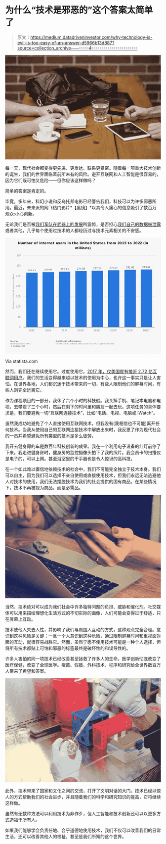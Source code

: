 # 为什么“技术是邪恶的”这个答案太简单了

> 原文：<https://medium.datadriveninvestor.com/why-technology-is-evil-is-too-easy-of-an-answer-d5966b13d887?source=collection_archive---------4----------------------->

![](img/c65748331397849e42010aa06fa9ddb5.png)

每一天，现代社会都变得更先进、更发达、联系更紧密。随着每一项重大技术创新的诞生，我们的世界面临着前所未有的风险。避开互联网和人工智能是很容易的，因为它们既可怕又危险——但你应该这样做吗？

简单的答案是肯定的。

毕竟，多年来，科幻小说和反乌托邦电影已经警告我们，科技可以为许多邪恶所用。最近，未来派的网飞热门影片*【黑镜】*以其令人痛心的信息吸引了数百万观众:小心创新。

无论我们是否被[我们军队在武器上的发展](https://www.businessinsider.com/american-battlefield-weapons-2011-4#the-taser-shockwave-4)所震惊，是否担心[我们自己的数据被泄露](https://www.bbc.com/news/technology-43649018)或者其他，几乎每个使用过技术的人都经历过与技术元素相关的不安感。

![](img/da2920f68b503200a37fc8bde6d8b26f.png)

Via statista.com

然而，我们还在继续使用它。过度使用它。[2017 年，仅美国就有接近 2.72 亿互联网用户](https://www.statista.com/statistics/325645/usa-number-of-internet-users/)。我们的生活变得越来越以技术的使用为中心，也许这一事实只是让人害怕。在世界各地，人们都沉迷于技术带来的一切，有些人限制他们的屏幕时间，有些人则完全远离它。

作为课程项目的一部分，我休了六个小时的科技假。我关掉手机、笔记本电脑和电视，去攀岩了三个小时，然后在剩下的时间里和朋友一起去玩。这项任务的具体要求是，我们要避免一切“互联网连接技术”，比如“电话、电视、电脑或 iWatch”。

虽然我成功地避免了个人直接使用互联网技术，但我没有(我相信也不可能)离开任何技术。当我从使用自己的互联网连接技术中解放出来时，我反思了作为现代社会的一员并希望避免所有类型的技术是多么徒劳。

我开去健身房的车是数百年科技创新的成果。我在一个利用电子设备的红灯前停了下来。我走进健身房时，健身房的监控摄像头拍下了我的照片。我会员卡的扫描仪是电子的，可以上网。甚至浴室里的干手器也是令人惊讶的高科技。

在一个如此难以置信地依赖技术的社会中，我们不可能完全独立于技术本身。我们可以自主，因为我们可以选择不亲自使用或直接使用技术，但我们永远无法逃避他人对技术的使用，我们无法摆脱技术为我们的社会提供的固有商品。在某些情况下，技术不再被视为商品，而是必需品。

![](img/ec587b8c4a2bedc8e2af951e3ca27de5.png)

当然，技术绝对可以成为我们社会中许多独特问题的负担、威胁和催化剂。社交媒体可以用来描绘理想化生活方式的不切实际的画像，人们可能会变得过于舒适，只在屏幕上互动。

技术使他人失去人性，并影响了我们与周围人互动的方式，这种观点完全合理。意识到这种风险是关键；一旦一个人意识到这种危险，通过限制屏幕时间和重视面对面的互动，就很容易战胜它。然而，虽然宁愿不使用技术可能是一种个人选择，但将所有技术都贴上可怕和邪恶的标签最终是破坏性的和误导性的。

许多人害怕的同一项技术已经改善甚至拯救了许多人的生命。医学创新彻底改变了医疗保健，改变了全球医学。疫苗、假肢、外科技术、程序和研究给全世界数百万人带来了希望和答案。

![](img/6c7e9c830245cb4fcdc1f8e9754b6d78.png)

此外，技术带来了国家和文化之间的交流，打开了文明对话的大门。技术已经以惊人的方式帮助我们的社会进步，并且随着我们的科学和研究知识的提高，它将继续这样做。

虽然有无数种方法可以利用技术为非作歹，但人工智能和技术创新还可以以更多方式造福于所有人。

如果我们能够学会负责任地、合乎道德地使用技术，我们不仅可以改善我们的日常生活，还可以改善其他人的福祉，甚至是我们所知的这个世界。
